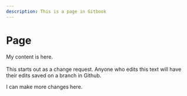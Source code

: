 ```yaml
---
description: This is a page in Gitbook
---
```


# Page

My content is here.\
\
This starts out as a change request. Anyone who edits this text will have their edits saved on a branch in Github.

I can make more changes here.
